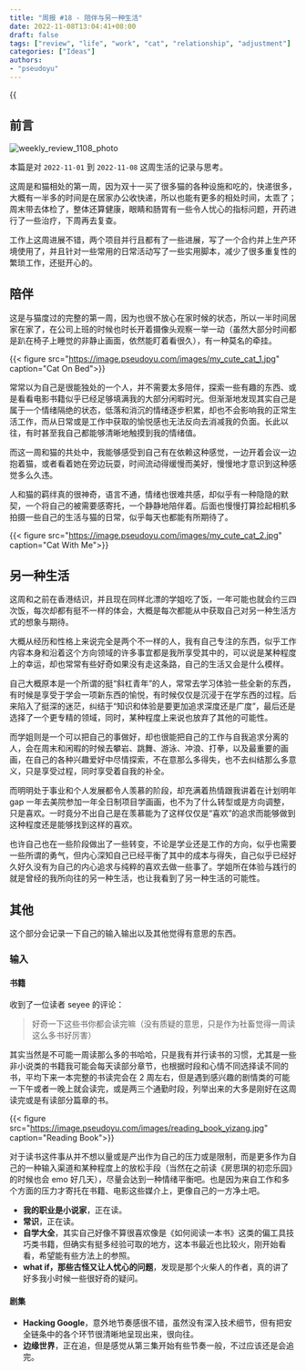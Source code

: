 ```yaml
---
title: "周报 #18 - 陪伴与另一种生活"
date: 2022-11-08T13:04:41+08:00
draft: false
tags: ["review", "life", "work", "cat", "relationship", "adjustment"]
categories: ["Ideas"]
authors:
- "pseudoyu"
---
```


{{<audio src="audios/here_after_us.mp3" caption="《后来的我们 - 五月天》" >}}

## 前言

![weekly_review_1108_photo](https://image.pseudoyu.com/images/weekly_review_1108_photo.png)

本篇是对 `2022-11-01` 到 `2022-11-08` 这周生活的记录与思考。

这周是和猫相处的第一周，因为双十一买了很多猫的各种设施和吃的，快递很多，大概有一半多的时间是在居家办公收快递，所以也能有更多的相处时间，太乖了；周末带去体检了，整体还算健康，眼睛和肠胃有一些令人忧心的指标问题，开药进行了一些治疗，下周再去复查。

工作上这周进展不错，两个项目并行且都有了一些进展，写了一个合约并上生产环境使用了，并且针对一些常用的日常活动写了一些实用脚本，减少了很多重复性的繁琐工作，还挺开心的。

## 陪伴

这是与猫度过的完整的第一周，因为也很不放心在家时候的状态，所以一半时间居家在家了，在公司上班的时候也时长开着摄像头观察一举一动（虽然大部分时间都是趴在椅子上睡觉的非静止画面，依然能盯着看很久），有一种莫名的牵挂。

{{< figure src="https://image.pseudoyu.com/images/my_cute_cat_1.jpg" caption="Cat On Bed">}}

常常以为自己是很能独处的一个人，并不需要太多陪伴，探索一些有趣的东西、或是看看电影书籍似乎已经足够填满我的大部分闲暇时光。但渐渐地发现其实自己是属于一个情绪隔绝的状态，低落和消沉的情绪逐步积累，却也不会影响我的正常生活工作，而从日常或是工作中获取的愉悦感也无法反向去消减我的负面。长此以往，有时甚至我自己都能够清晰地触摸到我的情绪值。

而这一周和猫的共处中，我能够感受到自己有在依赖这种感觉，一边开着会议一边抱着猫，或者看着她在旁边玩耍，时间流动得缓慢而美好，慢慢地才意识到这种感觉多么久违。

人和猫的羁绊真的很神奇，语言不通，情绪也很难共感，却似乎有一种隐隐的默契，一个将自己的被需要感寄托，一个静静地陪伴着。后面也慢慢打算捡起相机多拍摄一些自己的生活与猫的日常，似乎每天也都能有所期待了。

{{< figure src="https://image.pseudoyu.com/images/my_cute_cat_2.jpg" caption="Cat With Me">}}

## 另一种生活

这周和之前在香港结识，并且现在同样北漂的学姐吃了饭，一年可能也就会约三四次饭，每次却都有挺不一样的体会，大概是每次都能从中获取自己对另一种生活方式的想象与期待。

大概从经历和性格上来说完全是两个不一样的人，我有自己专注的东西，似乎工作内容本身和沿着这个方向领域的许多事宜都是我所享受其中的，可以说是某种程度上的幸运，却也常常有些好奇如果没有走这条路，自己的生活又会是什么模样。

自己大概原本是一个所谓的挺“斜杠青年”的人，常常去学习体验一些全新的东西，有时候是享受于学会一项新东西的愉悦，有时候仅仅是沉浸于在学东西的过程。后来陷入了挺深的迷茫，纠结于“知识和体验是要更加追求深度还是广度”，最后还是选择了一个更专精的领域，同时，某种程度上来说也放弃了其他的可能性。

而学姐则是一个可以把自己的事做好，却也很能把自己的工作与自我追求分离的人，会在周末和闲暇的时候去攀岩、跳舞、游泳、冲浪、打拳，以及最重要的画画，在自己的各种兴趣爱好中尽情探索，不在意那么多得失，也不去纠结那么多意义，只是享受过程，同时享受着自我的补全。

而明明处于事业和个人发展都令人羡慕的阶段，却充满着热情跟我讲着在计划明年 gap 一年去美院参加一年全日制项目学画画，也不为了什么转型或是方向调整，只是喜欢。一时竟分不出自己是在羡慕能为了这样仅仅是“喜欢”的追求而能够做到这种程度还是能够找到这样的喜欢。

也许自己也在一些阶段做出了一些转变，不论是学业还是工作的方向，似乎也需要一些所谓的勇气，但内心深知自己已经平衡了其中的成本与得失，自己似乎已经好久好久没有为自己的内心追求与纯粹的喜欢去做一些事了。学姐所在体验与践行的就是曾经的我所向往的另一种生活，也让我看到了另一种生活的可能性。

## 其他

这个部分会记录一下自己的输入输出以及其他觉得有意思的东西。

### 输入

#### 书籍

收到了一位读者 seyee 的评论：

> 好奇一下这些书你都会读完嘛（没有质疑的意思，只是作为社畜觉得一周读这么多书好厉害）

其实当然是不可能一周读那么多的书哈哈，只是我有并行读书的习惯，尤其是一些非小说类的书籍我可能会每天读部分章节，也根据时段和心情不同选择读不同的书，平均下来一本完整的书读完会在 2 周左右，但是遇到感兴趣的剧情类的可能一下午或者一晚上就会读完，或是两三个通勤时段，列举出来的大多是刚好在这周读完或是有读部分篇章的书。

{{< figure src="https://image.pseudoyu.com/images/reading_book_yizang.jpg" caption="Reading Book">}}

对于读书这件事从并不想以量或是产出作为自己的压力或是限制，而是更多作为自己的一种输入渠道和某种程度上的放松手段（当然在之前读《房思琪的初恋乐园》的时候也会 emo 好几天），尽量会达到一种情绪平衡吧。也是因为来自工作和多个方面的压力才寄托在书籍、电影这些媒介上，更像自己的一方净土吧。

- **我的职业是小说家**，正在读。
- **常识**，正在读。
- **自学大全**，其实自己好像不算很喜欢像是《如何阅读一本书》这类的偏工具技巧类书籍，但确实有挺多经验可取的地方，这本书最近也比较火，刚开始看看，希望能有些方法上的参照。
- **what if，那些古怪又让人忧心的问题**，发现是那个火柴人的作者，真的讲了好多我小时候一些很好奇的疑问。

#### 剧集

- **Hacking Google**，意外地节奏感很不错，虽然没有深入技术细节，但有把安全链条中的各个环节很清晰地呈现出来，很向往。
- **边缘世界**，正在追，但是感觉从第三集开始有些节奏一般，不过应该还是会追完。
